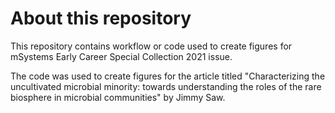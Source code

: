 # About this repository

This repository contains workflow or code used to create figures for mSystems Early Career Special Collection 2021 issue. 

The code was used to create figures for the article titled "Characterizing the uncultivated microbial minority: towards understanding the roles of the rare biosphere in microbial communities" by Jimmy Saw.
